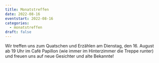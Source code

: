 ```yaml
---
title: Monatstreffen
date: 2022-08-16
eventstart: 2022-08-16
categories:
  - monatstreffen
draft: false
---
```


Wir treffen uns zum Quatschen und Erzählen am Dienstag, den 16. August ab 19 Uhr im Café Papillon (wie immer im Hinterzimmer die Treppe runter) und freuen uns auf neue Gesichter und alte Bekannte!

